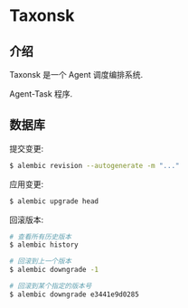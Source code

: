 # Taxonsk

## 介绍

Taxonsk 是一个 Agent 调度编排系统.

Agent-Task 程序.

## 数据库

提交变更:

```sh
$ alembic revision --autogenerate -m "..."
```

应用变更:

```sh
$ alembic upgrade head
```

回滚版本:

```sh
# 查看所有历史版本
$ alembic history

# 回滚到上一个版本
$ alembic downgrade -1

# 回滚到某个指定的版本号
$ alembic downgrade e3441e9d0285
```

